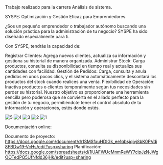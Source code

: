 Trabajo realizado para la carrera Análisis de sistema.

SYSPE: Optimización y Gestión Eficaz para Emprendedores

¿Sos un pequeño emprendedor o trabajador autónomo buscando una solución práctica para la administración de tu negocio? SYSPE ha sido diseñado especialmente para ti.

Con SYSPE, tendrás la capacidad de:

Registrar Clientes: Agrega nuevos clientes, actualiza su información y gestiona su historial de manera organizada.
Administrar Stock: Carga productos, consulta su disponibilidad en tiempo real y actualiza sus cantidades con facilidad.
Gestión de Pedidos: Carga, consulta y anula pedidos en unos pocos clics, y el sistema automáticamente descontará los productos del stock cuando realices una venta.
Flexibilidad de Operación: Inactiva productos o clientes temporalmente según tus necesidades sin perder su historial.
Nuestro objetivo es proporcionarte una herramienta sencilla pero poderosa que se convierta en el aliado perfecto para la gestión de tu negocio, permitiéndote tener el control absoluto de tu información y operaciones, estés donde estés.

![5](https://github.com/analamour/syspe/assets/80334601/cc938a0b-0d88-4531-8daa-88dfe20a2474)
![4](https://github.com/analamour/syspe/assets/80334601/db1d5a24-4b8b-464d-8b9b-076aba89867b)
![3](https://github.com/analamour/syspe/assets/80334601/b6f0cc09-98b9-4bd4-b071-716f4b0f6b6c)
![2](https://github.com/analamour/syspe/assets/80334601/3233c527-34c7-4c94-8412-8505c2659c5f)
![1](https://github.com/analamour/syspe/assets/80334601/e738f73c-1466-45dd-9327-11cc13bd58d6)


Documentación online:

Documento de proyecto:
https://docs.google.com/document/d/1SMSfxuHDIGk_ee1qbsjqivj8bK0PVdi8FBDw19-VcHs/edit?usp=sharing
Planificación:
https://docs.google.com/spreadsheets/d/1iUAFWUcMnmReWY7cipJzNJWgOOTedPQ5UfNfdd36jHk/edit?usp=sharing
